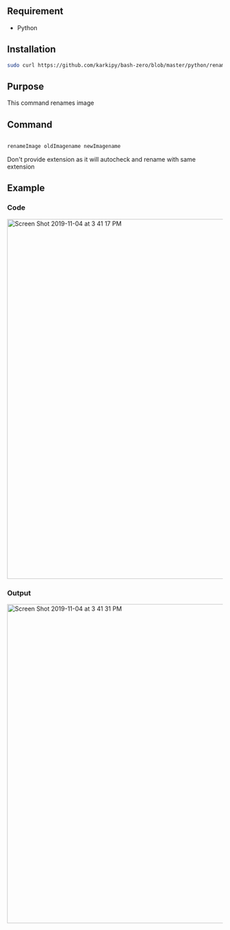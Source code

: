 ## Requirement

 - Python

## Installation
```bash
sudo curl https://github.com/karkipy/bash-zero/blob/master/python/renameImage/renameImage -o /usr/local/bin/renameImage && sudo chmod +x /usr/local/bin/renameImage
```

## Purpose

This command renames image


## Command

```bash

renameImage oldImagename newImagename
```

Don't provide extension as it will autocheck and rename with same extension

## Example

### Code

<img width="840" alt="Screen Shot 2019-11-04 at 3 41 17 PM" src="https://user-images.githubusercontent.com/12614476/68112518-9f192000-ff19-11e9-9aa5-c0b7342a8b03.png">



### Output


<img width="745" alt="Screen Shot 2019-11-04 at 3 41 31 PM" src="https://user-images.githubusercontent.com/12614476/68112519-9f192000-ff19-11e9-80cb-61de1fe5a4f6.png">

